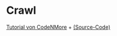 # Crawl
<a href="https://www.youtube.com/watch?v=dEKs-3GhVKQ&list=PLah6faXAgguMnTBs3JnEJY0shAc18XYQZ">Tutorial von CodeNMore</a> + <a href="https://github.com/CodeNMore/New-Beginner-Java-Game-Programming-Src">(Source-Code)</a>
